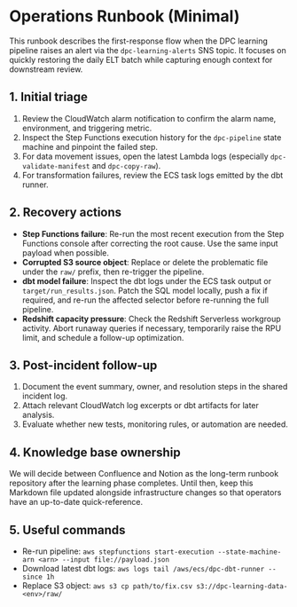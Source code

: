 # Operations Runbook (Minimal)

This runbook describes the first-response flow when the DPC learning pipeline raises an alert via the `dpc-learning-alerts` SNS topic. It focuses on quickly restoring the daily ELT batch while capturing enough context for downstream review.

## 1. Initial triage

1. Review the CloudWatch alarm notification to confirm the alarm name, environment, and triggering metric.
2. Inspect the Step Functions execution history for the `dpc-pipeline` state machine and pinpoint the failed step.
3. For data movement issues, open the latest Lambda logs (especially `dpc-validate-manifest` and `dpc-copy-raw`).
4. For transformation failures, review the ECS task logs emitted by the dbt runner.

## 2. Recovery actions

- **Step Functions failure**: Re-run the most recent execution from the Step Functions console after correcting the root cause. Use the same input payload when possible.
- **Corrupted S3 source object**: Replace or delete the problematic file under the `raw/` prefix, then re-trigger the pipeline.
- **dbt model failure**: Inspect the dbt logs under the ECS task output or `target/run_results.json`. Patch the SQL model locally, push a fix if required, and re-run the affected selector before re-running the full pipeline.
- **Redshift capacity pressure**: Check the Redshift Serverless workgroup activity. Abort runaway queries if necessary, temporarily raise the RPU limit, and schedule a follow-up optimization.

## 3. Post-incident follow-up

1. Document the event summary, owner, and resolution steps in the shared incident log.
2. Attach relevant CloudWatch log excerpts or dbt artifacts for later analysis.
3. Evaluate whether new tests, monitoring rules, or automation are needed.

## 4. Knowledge base ownership

We will decide between Confluence and Notion as the long-term runbook repository after the learning phase completes. Until then, keep this Markdown file updated alongside infrastructure changes so that operators have an up-to-date quick-reference.

## 5. Useful commands

- Re-run pipeline: `aws stepfunctions start-execution --state-machine-arn <arn> --input file://payload.json`
- Download latest dbt logs: `aws logs tail /aws/ecs/dpc-dbt-runner --since 1h`
- Replace S3 object: `aws s3 cp path/to/fix.csv s3://dpc-learning-data-<env>/raw/`
